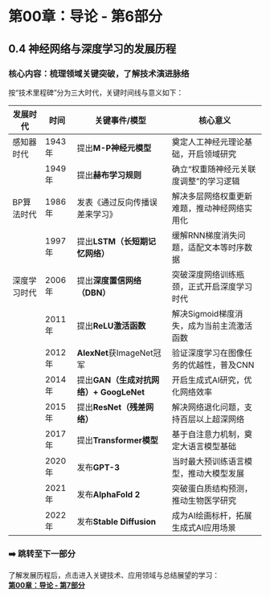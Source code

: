 # 第00章：导论 - 第6部分
## 0.4 神经网络与深度学习的发展历程  
### 核心内容：梳理领域关键突破，了解技术演进脉络  
按“技术里程碑”分为三大时代，关键时间线与意义如下：  

| 发展时代       | 时间       | 关键事件/模型                          | 核心意义                                  |
|----------------|------------|----------------------------------------|-------------------------------------------|
| 感知器时代     | 1943年     | 提出**M-P神经元模型**                  | 奠定人工神经元理论基础，开启领域研究        |
|                | 1949年     | 提出**赫布学习规则**                    | 确立“权重随神经元关联度调整”的学习逻辑      |
| BP算法时代     | 1986年     | 发表《通过反向传播误差来学习》          | 解决多层网络权重更新难题，推动神经网络实用化 |
|                | 1997年     | 提出**LSTM（长短期记忆网络）**          | 缓解RNN梯度消失问题，适配文本等时序数据    |
| 深度学习时代   | 2006年     | 提出**深度置信网络（DBN）**            | 突破深度网络训练瓶颈，正式开启深度学习时代  |
|                | 2011年     | 提出**ReLU激活函数**                   | 解决Sigmoid梯度消失，成为当前主流激活函数  |
|                | 2012年     | **AlexNet**获ImageNet冠军               | 验证深度学习在图像任务的优越性，普及CNN    |
|                | 2014年     | 提出**GAN（生成对抗网络）+ GoogLeNet**  | 开启生成式AI研究，优化网络效率            |
|                | 2015年     | 提出**ResNet（残差网络）**              | 解决网络退化问题，支持百层以上超深网络      |
|                | 2017年     | 提出**Transformer模型**                 | 基于自注意力机制，奠定大语言模型基础        |
|                | 2020年     | 发布**GPT-3**                          | 当时最大预训练语言模型，推动大模型发展    |
|                | 2021年     | 发布**AlphaFold 2**                    | 突破蛋白质结构预测，推动生物医学研究      |
|                | 2022年     | 发布**Stable Diffusion**                | 成为AI绘画标杆，拓展生成式AI应用场景      |  

### ➡️ 跳转至下一部分  
了解发展历程后，点击进入关键技术、应用领域与总结展望的学习：  
**[第00章：导论 - 第7部分](chter07.md)**
